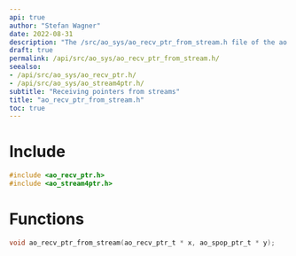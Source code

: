 ```yaml
---
api: true
author: "Stefan Wagner"
date: 2022-08-31
description: "The /src/ao_sys/ao_recv_ptr_from_stream.h file of the ao real-time operating system."
draft: true
permalink: /api/src/ao_sys/ao_recv_ptr_from_stream.h/
seealso:
- /api/src/ao_sys/ao_recv_ptr.h/
- /api/src/ao_sys/ao_stream4ptr.h/
subtitle: "Receiving pointers from streams"
title: "ao_recv_ptr_from_stream.h"
toc: true
---
```


# Include

```c
#include <ao_recv_ptr.h>
#include <ao_stream4ptr.h>
```

# Functions

```c
void ao_recv_ptr_from_stream(ao_recv_ptr_t * x, ao_spop_ptr_t * y);
```
